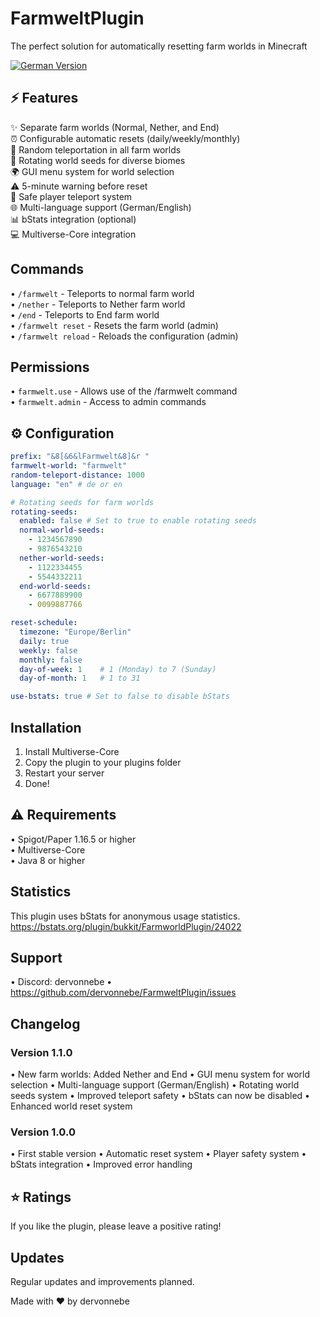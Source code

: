 # FarmweltPlugin
The perfect solution for automatically resetting farm worlds in Minecraft

[![German Version](https://img.shields.io/badge/German-Version-red.svg)](https://www.spigotmc.org/resources/farmworld-plugin.115930/)

## ⚡ Features
✨ Separate farm worlds (Normal, Nether, and End)  
⏰ Configurable automatic resets (daily/weekly/monthly)  
🎲 Random teleportation in all farm worlds  
🌱 Rotating world seeds for diverse biomes  
🌍 GUI menu system for world selection  
⚠️ 5-minute warning before reset  
🔄 Safe player teleport system  
🌐 Multi-language support (German/English)  
📊 bStats integration (optional)  
💻 Multiverse-Core integration  

## Commands
• `/farmwelt` - Teleports to normal farm world  
• `/nether` - Teleports to Nether farm world  
• `/end` - Teleports to End farm world  
• `/farmwelt reset` - Resets the farm world (admin)  
• `/farmwelt reload` - Reloads the configuration (admin)  

## Permissions
• `farmwelt.use` - Allows use of the /farmwelt command  
• `farmwelt.admin` - Access to admin commands  

## ⚙️ Configuration
```yaml
prefix: "&8[&6&lFarmwelt&8]&r "
farmwelt-world: "farmwelt"
random-teleport-distance: 1000
language: "en" # de or en

# Rotating seeds for farm worlds
rotating-seeds:
  enabled: false # Set to true to enable rotating seeds
  normal-world-seeds:
    - 1234567890
    - 9876543210
  nether-world-seeds:
    - 1122334455
    - 5544332211
  end-world-seeds:
    - 6677889900
    - 0099887766

reset-schedule:
  timezone: "Europe/Berlin"
  daily: true
  weekly: false
  monthly: false
  day-of-week: 1    # 1 (Monday) to 7 (Sunday)
  day-of-month: 1   # 1 to 31

use-bstats: true # Set to false to disable bStats
```

## Installation
1. Install Multiverse-Core
2. Copy the plugin to your plugins folder
3. Restart your server
4. Done!

## ⚠️ Requirements
• Spigot/Paper 1.16.5 or higher  
• Multiverse-Core  
• Java 8 or higher  

## Statistics
This plugin uses bStats for anonymous usage statistics.  
https://bstats.org/plugin/bukkit/FarmworldPlugin/24022

## Support
• Discord: dervonnebe
• https://github.com/dervonnebe/FarmweltPlugin/issues

## Changelog

### Version 1.1.0
• New farm worlds: Added Nether and End
• GUI menu system for world selection
• Multi-language support (German/English)
• Rotating world seeds system
• Improved teleport safety
• bStats can now be disabled
• Enhanced world reset system

### Version 1.0.0
• First stable version
• Automatic reset system
• Player safety system
• bStats integration
• Improved error handling

## ⭐ Ratings
If you like the plugin, please leave a positive rating!

## Updates
Regular updates and improvements planned.

Made with ❤️ by dervonnebe
